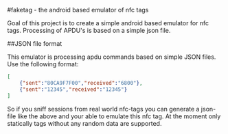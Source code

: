 #faketag - the android based emulator of nfc tags 

Goal of this project is to create a simple android based emulator for nfc tags.
Processing of APDU's is based on a simple json file.

##JSON file format

This emulator is processing apdu commands based on simple JSON files. Use the following format:

```json
[
	{"sent":"80CA9F7F00","received":"6800"},
  	{"sent":"12345","received":"12345"}
]
```

So if you sniff sessions from real world nfc-tags you can generate a json-file like the above and
your able to emulate this nfc tag. At the moment only statically tags without any random data are 
supported.
